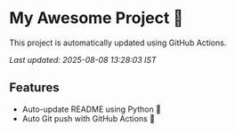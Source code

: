 # My Awesome Project 🚀

This project is automatically updated using GitHub Actions.

_Last updated: 2025-08-08 13:28:03 IST_

## Features
- Auto-update README using Python 🐍
- Auto Git push with GitHub Actions 🤖
